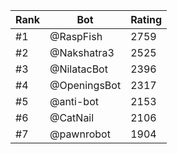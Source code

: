 Rank|Bot|Rating
---|---|---
#1|@RaspFish|2759
#2|@Nakshatra3|2525
#3|@NilatacBot|2396
#4|@OpeningsBot|2317
#5|@anti-bot|2153
#6|@CatNail|2106
#7|@pawnrobot|1904
